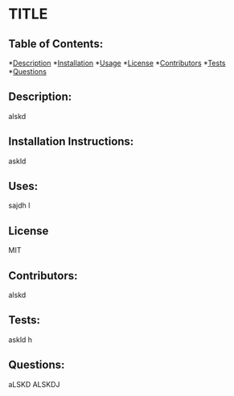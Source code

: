 # TITLE
   ## Table of Contents: 
   *[Description](#Description)
*[Installation](#Installation)
*[Usage](#Usage)
*[License](#License)
*[Contributors](#Contributors)
*[Tests](#Tests)
*[Questions](#Questions)

   ## Description: 
   alskd 
   ## Installation Instructions: 
   askld 
   ## Uses: 
   sajdh l
   ## License
   MIT
   ## Contributors: 
   alskd 
   ## Tests: 
   askld h
   ## Questions: 
   aLSKD 
   ALSKDJ 